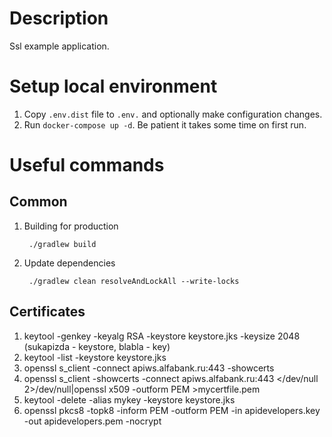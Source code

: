 # Description

Ssl example application.

# Setup local environment

1. Copy `.env.dist` file to `.env.` and optionally make configuration changes.
1. Run `docker-compose up -d`. Be patient it takes some time on first run.

# Useful commands

## Common

1. Building for production

        ./gradlew build

1. Update dependencies

        ./gradlew clean resolveAndLockAll --write-locks

## Certificates

1. keytool -genkey -keyalg RSA -keystore keystore.jks -keysize 2048   (sukapizda - keystore, blabla - key)
1. keytool -list -keystore keystore.jks
1. openssl s_client -connect apiws.alfabank.ru:443 -showcerts
1. openssl s_client -showcerts -connect apiws.alfabank.ru:443 </dev/null 2>/dev/null|openssl x509 -outform PEM >mycertfile.pem
1. keytool -delete -alias mykey -keystore keystore.jks
1. openssl pkcs8 -topk8 -inform PEM -outform PEM -in apidevelopers.key -out apidevelopers.pem -nocrypt
